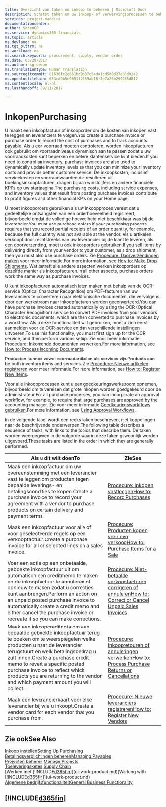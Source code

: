 ```yaml
---
title: Overzicht van taken om inkoop te beheren | Microsoft Docs
description: Schetst taken om uw inkoop- of verwervingsprocessen te beheren, onder andere hoe inkoopfacturen en inkooporders werken.
services: project-madeira
documentationcenter: 
author: SorenGP
ms.service: dynamics365-financials
ms.topic: article
ms.devlang: na
ms.tgt_pltfrm: na
ms.workload: na
ms.search.keywords: procurement, supply, vendor order
ms.date: 03/29/2017
ms.author: sgroespe
ms.translationtype: Human Translation
ms.sourcegitcommit: 81636fc2e661bd9b07c54da1cd5d0d27e30d01a2
ms.openlocfilehash: 653cd9b5e9651f2039ab18f3e7a26b299238d817
ms.contentlocale: nl-nl
ms.lasthandoff: 09/11/2017

---
```

# <a name="purchasing"></a><span data-ttu-id="db0ef-103">Inkopen</span><span class="sxs-lookup"><span data-stu-id="db0ef-103">Purchasing</span></span>
<span data-ttu-id="db0ef-104">U maakt een inkoopfactuur of inkooporder om de kosten van inkopen vast te leggen en leveranciers te volgen.</span><span class="sxs-lookup"><span data-stu-id="db0ef-104">You create a purchase invoice or purchase order to record the cost of purchases and to track accounts payable.</span></span> <span data-ttu-id="db0ef-105">Als u een voorraad moeten controleren, worden inkoopfacturen ook gebruikt om voorraadniveaus dynamisch aan te passen zodat u uw voorraadkosten kunt beperken en betere klantenservice kunt bieden.</span><span class="sxs-lookup"><span data-stu-id="db0ef-105">If you need to control an inventory, purchase invoices are also used to dynamically update inventory levels so that you can minimize your inventory costs and provide better customer service.</span></span> <span data-ttu-id="db0ef-106">De inkoopkosten, inclusief servicekosten en voorraadwaarden die resulteren uit boekingsinkoopfacturen, dragen bij aan winstcijfers en andere financiële KPI's op uw startpagina.</span><span class="sxs-lookup"><span data-stu-id="db0ef-106">The purchasing costs, including service expenses, and inventory values that result from posting purchase invoices contribute to profit figures and other financial KPIs on your Home page.</span></span>

<span data-ttu-id="db0ef-107">U moet inkooporders gebruiken als uw inkoopproces vereist dat u gedeeltelijke ontvangsten van een orderhoeveelheid registreert, bijvoorbeeld omdat de volledige hoeveelheid niet beschikbaar was bij de leverancier.</span><span class="sxs-lookup"><span data-stu-id="db0ef-107">You must use purchase orders if your purchasing process requires that you record partial receipts of an order quantity, for example, because the full quantity was not available at the vendor.</span></span> <span data-ttu-id="db0ef-108">Als u artikelen verkoopt door rechtstreeks van uw leverancier bij de klant te leveren, als een doorverzending, moet u ook inkooporders gebruiken.</span><span class="sxs-lookup"><span data-stu-id="db0ef-108">If you sell items by delivering directly from your vendor to your customer, as a drop shipment, then you must also use purchase orders.</span></span> <span data-ttu-id="db0ef-109">Zie [Procedure: Doorverzendingen maken](sales-how-drop-shipment.md) voor meer informatie.</span><span class="sxs-lookup"><span data-stu-id="db0ef-109">For more information, see [How to: Make Drop Shipments](sales-how-drop-shipment.md).</span></span> <span data-ttu-id="db0ef-110">Wat betreft alle andere aspecten werken inkooporders op dezelfde manier als inkoopfacturen.</span><span class="sxs-lookup"><span data-stu-id="db0ef-110">In all other aspects, purchase orders work the same way as purchase invoices.</span></span>

<span data-ttu-id="db0ef-111">U kunt inkoopfacturen automatisch laten maken met behulp van de OCR-service (Optical Character Recognition) om PDF-facturen van uw leveranciers te converteren naar elektronische documenten, die vervolgens door een werkstroom naar inkoopfacturen worden geconverteerd.</span><span class="sxs-lookup"><span data-stu-id="db0ef-111">You can have purchase invoices created automatically by using the OCR (Optical Character Recognition) service to convert PDF invoices from your vendors to electronic documents, which are then converted to purchase invoices by a workflow.</span></span> <span data-ttu-id="db0ef-112">Als u deze functionaliteit wilt gebruiken, moet u zich eerst aanmelden voor de OCR-service en dan verschillende instellingen uitvoeren.</span><span class="sxs-lookup"><span data-stu-id="db0ef-112">To use this functionality, you must first sign up for the OCR service, and then perform various setup.</span></span> <span data-ttu-id="db0ef-113">Zie voor meer informatie [Procedure: Inkomende documenten verwerken](across-process-income-documents.md).</span><span class="sxs-lookup"><span data-stu-id="db0ef-113">For more information, see [How to: Process Incoming Documents](across-process-income-documents.md).</span></span>      

<span data-ttu-id="db0ef-114">Producten kunnen zowel voorraadartikelen als services zijn.</span><span class="sxs-lookup"><span data-stu-id="db0ef-114">Products can be both inventory items and services.</span></span> <span data-ttu-id="db0ef-115">Zie [Procedure: Nieuwe artikelen registreren](inventory-how-register-new-items.md) voor meer informatie.</span><span class="sxs-lookup"><span data-stu-id="db0ef-115">For more information, see [How to: Register New Items](inventory-how-register-new-items.md).</span></span>

<span data-ttu-id="db0ef-116">Voor alle inkoopprocessen kunt u een goedkeuringswerkstroom opnemen, bijvoorbeeld om te vereisen dat grote inkopen worden goedgekeurd door de administrateur.</span><span class="sxs-lookup"><span data-stu-id="db0ef-116">For all purchase processes, you can incorporate an approval workflow, for example, to require that large purchases are approved by the accounting manager.</span></span> <span data-ttu-id="db0ef-117">Zie voor meer informatie [Goedkeuringsworkflows gebruiken](across-how-use-approval-workflows.md).</span><span class="sxs-lookup"><span data-stu-id="db0ef-117">For more information, see [Using Approval Workflows](across-how-use-approval-workflows.md).</span></span>

<span data-ttu-id="db0ef-118">In de volgende tabel wordt een reeks taken beschreven, met koppelingen naar de beschrijvende onderwerpen.</span><span class="sxs-lookup"><span data-stu-id="db0ef-118">The following table describes a sequence of tasks, with links to the topics that describe them.</span></span> <span data-ttu-id="db0ef-119">De taken worden weergegeven in de volgorde waarin deze taken gewoonlijk worden uitgevoerd.</span><span class="sxs-lookup"><span data-stu-id="db0ef-119">These tasks are listed in the order in which they are generally performed.</span></span>

| <span data-ttu-id="db0ef-120">Als u dit wilt doen</span><span class="sxs-lookup"><span data-stu-id="db0ef-120">To</span></span> | <span data-ttu-id="db0ef-121">Zie</span><span class="sxs-lookup"><span data-stu-id="db0ef-121">See</span></span> |
| --- | --- |
| <span data-ttu-id="db0ef-122">Maak een inkoopfactuur om uw overeenstemming met een leverancier vast te leggen om producten tegen bepaalde leverings- en betalingscondities te kopen.</span><span class="sxs-lookup"><span data-stu-id="db0ef-122">Create a purchase invoice to record your agreement with a vendor to purchase products on certain delivery and payment terms.</span></span> |[<span data-ttu-id="db0ef-123">Procedure: Inkopen vastleggen</span><span class="sxs-lookup"><span data-stu-id="db0ef-123">How to: Record Purchases</span></span>](purchasing-how-record-purchases.md) |
| <span data-ttu-id="db0ef-124">Maak een inkoopfactuur voor alle of voor geselecteerde regels op een verkoopfactuur.</span><span class="sxs-lookup"><span data-stu-id="db0ef-124">Create a purchase invoice for all or selected lines on a sales invoice.</span></span> |[<span data-ttu-id="db0ef-125">Procedure: Producten kopen voor een verkoop</span><span class="sxs-lookup"><span data-stu-id="db0ef-125">How to: Purchase Items for a Sale</span></span>](purchasing-how-purchase-products-sale.md) |
| <span data-ttu-id="db0ef-126">Voer een actie op een onbetaalde, geboekte inkoopfactuur uit om automatisch een creditmemo te maken en de inkoopfactuur te annuleren of opnieuw te maken zodat u correcties kunt aanbrengen.</span><span class="sxs-lookup"><span data-stu-id="db0ef-126">Perform an action on an unpaid posted purchase invoice to automatically create a credit memo and either cancel the purchase invoice or recreate it so you can make corrections.</span></span> |[<span data-ttu-id="db0ef-127">Procedure: Niet-betaalde verkoopfacturen corrigeren of annuleren</span><span class="sxs-lookup"><span data-stu-id="db0ef-127">How to: Correct or Cancel Unpaid Sales Invoices</span></span>](purchasing-how-correct-cancel-unpaid-purchase-invoices.md) |
| <span data-ttu-id="db0ef-128">Maak een inkoopcreditnota om een bepaalde geboekte inkoopfactuur terug te boeken om te weerspiegelen welke producten u naar de leverancier terugstuurt en welk betalingsbedrag u zult innen.</span><span class="sxs-lookup"><span data-stu-id="db0ef-128">Create a purchase credit memo to revert a specific posted purchase invoice to reflect which products you are returning to the vendor and which payment amount you will collect.</span></span> |[<span data-ttu-id="db0ef-129">Procedure: Inkoopretouren of annuleringen verwerken</span><span class="sxs-lookup"><span data-stu-id="db0ef-129">How to: Process Purchase Returns or Cancellations</span></span>](purchasing-how-register-new-vendors.md) |
| <span data-ttu-id="db0ef-130">Maak een leverancierkaart voor elke leverancier bij wie u inkoopt.</span><span class="sxs-lookup"><span data-stu-id="db0ef-130">Create a vendor card for each vendor that you purchase from.</span></span> |[<span data-ttu-id="db0ef-131">Procedure: Nieuwe leveranciers registreren</span><span class="sxs-lookup"><span data-stu-id="db0ef-131">How to: Register New Vendors</span></span>](purchasing-how-register-new-vendors.md) |

## <a name="see-also"></a><span data-ttu-id="db0ef-132">Zie ook</span><span class="sxs-lookup"><span data-stu-id="db0ef-132">See Also</span></span>
[<span data-ttu-id="db0ef-133">Inkoop instellen</span><span class="sxs-lookup"><span data-stu-id="db0ef-133">Setting Up Purchasing</span></span>](purchasing-setup-purchasing.md)  
[<span data-ttu-id="db0ef-134">Betalingsverplichtingen beheren</span><span class="sxs-lookup"><span data-stu-id="db0ef-134">Managing Payables</span></span>](payables-manage-payables.md)  
<span data-ttu-id="db0ef-135">[Projecten beheren](projects-manage-projects.md)  </span><span class="sxs-lookup"><span data-stu-id="db0ef-135">[Manage Projects](projects-manage-projects.md)  </span></span>  
<span data-ttu-id="db0ef-136">[Toeleveringsketen](madeira-supply-chain.md)    </span><span class="sxs-lookup"><span data-stu-id="db0ef-136">[Supply Chain](madeira-supply-chain.md)    </span></span>  
<span data-ttu-id="db0ef-137">[Werken met [!INCLUDE[d365fin](includes/d365fin_md.md)]](ui-work-product.md)</span><span class="sxs-lookup"><span data-stu-id="db0ef-137">[Working with [!INCLUDE[d365fin](includes/d365fin_md.md)]](ui-work-product.md)</span></span>  
[<span data-ttu-id="db0ef-138">Algemene bedrijfsfunctionaliteit</span><span class="sxs-lookup"><span data-stu-id="db0ef-138">General Business Functionality</span></span>](ui-across-business-areas.md)

## [!INCLUDE[d365fin](includes/free_trial_md.md)]
